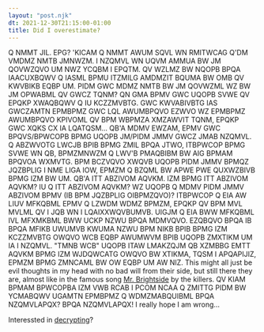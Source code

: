```yaml
---
layout: "post.njk"
dt: 2021-12-30T21:15:00-01:00
title: Did I overestimate?
---
```


Q NMMT JIL. EPG? 'KICAM Q NMMT AWUM SQVL WN RMITWCAG Q'DM VMDMZ NMTB JMNWZM. I NZQMVL WN UQVM AMMUA BW JM QOVWZQVO UM NWZ YCQBM I EPQTM. QV WZLMZ BW NQOPB BPQA IAACUXBQWV
Q IASML BPMU ITZMILG AMDMZIT BQUMA BW OMB QV KWVBIKB EQBP UM. PIDM GWC MDMZ NMTB BW JM QOVWZML WZ BW JM OPWABML QV GWCZ TQNM? QN GMA BPMV GWC UQOPB SVWE QV EPQKP XWAQBQWV Q IU KCZZMVBTG. GWC KWVABIVBTG IAS GWCZAMTN EPMBPMZ GWC LQL AWUMBPQVO EZWVO WZ EPMBPMZ AWUMBPQVO KPIVOML QV BPM WBPMZA XMZAWVIT TQNM, EPQKP GWC XQKS CX IA LQATQSM...
QB'A MDMV EWZAM, EPMV GWC BPQVS/BPWCOPB BPMG UQOPB JM/PIDM JMMV GWCZ JMAB NZQMVL. Q ABZWVOTG LWCJB BPIB BPMG ZMIL BPQA JTWO, ITBPWCOP BPMG SVWE WN QB, BPMZMNWZM Q LWV'B PMAQBIBM BW AIG BPMAM BPQVOA WXMVTG. BPM BCZVQVO XWQVB UQOPB PIDM JMMV BPMQZ JQZBPLIG I NME LIGA IOW, EPMZM Q BZQML BW APWE PWE QUXWZBIVB BPMG IZM BW UM. QB'A ITT ABZIVOM AQVKM. IZM BPMG ITT ABZIVOM AQVKM? IU Q ITT ABZIVOM AQVKM? WZ UQOPB Q MDMV PIDM JMMV ABZIVOM BPMV (IB BPM JQZBPLIG OIBPMZQVO)? ITBPWCOP Q EIA AW LIUV MFKQBML EPMV Q LZWDM WDMZ BPMZM, EPQKP QV BPM MVL MVLML QV I JQB WN I LQAIXXWQVBUMVB. UIGJM Q EIA BWW MFKQBML IVL MFXMKBML BWW UCKP NZWU BPQA MDMVQVO. EZQBQVO BPQA IB BPQA MFIKB UWUMVB KWUMA NZWU BPM NIKB BPIB BPMG IZM KCZZMVBTG OWQVO WCB EQBP AWUMWVM BPIB UQOPB ZMXTIKM UM IA I NZQMVL. "TMNB WCB" UQOPB ITAW LMAKZQJM QB XZMBBG EMTT AQVKM BPMG IZM WJDQWCATG OWQVO BW XTIKMA, TQSM I APQAPIJIZ, EPMZM BPMG ZMNCAML BW OW EQBP UM AW NIZ. This might all just be evil thoughts in my head with no bad will from their side, but still there they are, almost like in the famous song [Mr. Brightside](https://open.spotify.com/track/003vvx7Niy0yvhvHt4a68B?si=87e10bf936d04d5b) by the killers.
QV KIAM BPMAM BPWCOPBA IZM VWB RCAB I PCOM NCAA Q ZMITTG PIDM BW YCMABQWV UGAMTN EPMBPMZ Q WDMZMABQUIBML BPQA NZQMVLAPQX? BPQA NZQMVLAPQX!
I really hope I am wrong...

Interessted in [decrypting](/caesar-encryption)?